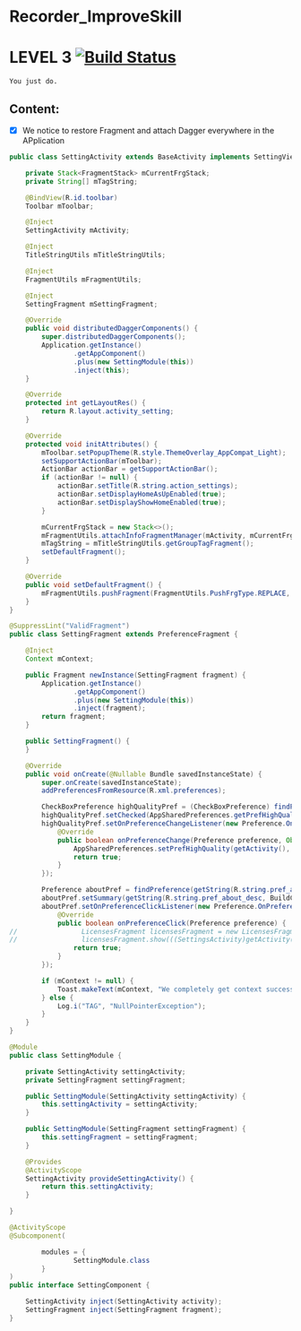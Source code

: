 # Recorder_ImproveSkill
# LEVEL 3 [![Build Status](https://travis-ci.org/nomensa/jquery.hide-show.svg)](https://travis-ci.org/nomensa/jquery.hide-show.svg?branch=master)

   ```You just do.```
  
## Content:
- [x] We notice to restore Fragment and attach Dagger everywhere in the APplication

```java
public class SettingActivity extends BaseActivity implements SettingView {

    private Stack<FragmentStack> mCurrentFrgStack;
    private String[] mTagString;

    @BindView(R.id.toolbar)
    Toolbar mToolbar;

    @Inject
    SettingActivity mActivity;

    @Inject
    TitleStringUtils mTitleStringUtils;

    @Inject
    FragmentUtils mFragmentUtils;

    @Inject
    SettingFragment mSettingFragment;

    @Override
    public void distributedDaggerComponents() {
        super.distributedDaggerComponents();
        Application.getInstance()
                .getAppComponent()
                .plus(new SettingModule(this))
                .inject(this);
    }

    @Override
    protected int getLayoutRes() {
        return R.layout.activity_setting;
    }

    @Override
    protected void initAttributes() {
        mToolbar.setPopupTheme(R.style.ThemeOverlay_AppCompat_Light);
        setSupportActionBar(mToolbar);
        ActionBar actionBar = getSupportActionBar();
        if (actionBar != null) {
            actionBar.setTitle(R.string.action_settings);
            actionBar.setDisplayHomeAsUpEnabled(true);
            actionBar.setDisplayShowHomeEnabled(true);
        }

        mCurrentFrgStack = new Stack<>();
        mFragmentUtils.attachInfoFragmentManager(mActivity, mCurrentFrgStack, R.id.content_frame_setting);
        mTagString = mTitleStringUtils.getGroupTagFragment();
        setDefaultFragment();
    }

    @Override
    public void setDefaultFragment() {
        mFragmentUtils.pushFragment(FragmentUtils.PushFrgType.REPLACE, mSettingFragment.newInstance(mSettingFragment), mTagString[0]);
    }
}
```

```java
@SuppressLint("ValidFragment")
public class SettingFragment extends PreferenceFragment {

    @Inject
    Context mContext;

    public Fragment newInstance(SettingFragment fragment) {
        Application.getInstance()
                .getAppComponent()
                .plus(new SettingModule(this))
                .inject(fragment);
        return fragment;
    }

    public SettingFragment() {
    }

    @Override
    public void onCreate(@Nullable Bundle savedInstanceState) {
        super.onCreate(savedInstanceState);
        addPreferencesFromResource(R.xml.preferences);

        CheckBoxPreference highQualityPref = (CheckBoxPreference) findPreference(getResources().getString(R.string.pref_high_quality_key));
        highQualityPref.setChecked(AppSharedPreferences.getPrefHighQuality(getActivity()));
        highQualityPref.setOnPreferenceChangeListener(new Preference.OnPreferenceChangeListener() {
            @Override
            public boolean onPreferenceChange(Preference preference, Object newValue) {
                AppSharedPreferences.setPrefHighQuality(getActivity(), (boolean) newValue);
                return true;
            }
        });

        Preference aboutPref = findPreference(getString(R.string.pref_about_key));
        aboutPref.setSummary(getString(R.string.pref_about_desc, BuildConfig.VERSION_NAME));
        aboutPref.setOnPreferenceClickListener(new Preference.OnPreferenceClickListener() {
            @Override
            public boolean onPreferenceClick(Preference preference) {
//                LicensesFragment licensesFragment = new LicensesFragment();
//                licensesFragment.show(((SettingsActivity)getActivity()).getSupportFragmentManager().beginTransaction(), "dialog_licenses");
                return true;
            }
        });

        if (mContext != null) {
            Toast.makeText(mContext, "We completely get context successfully!", Toast.LENGTH_SHORT).show();
        } else {
            Log.i("TAG", "NullPointerException");
        }
    }
}
```

```java
@Module
public class SettingModule {

    private SettingActivity settingActivity;
    private SettingFragment settingFragment;

    public SettingModule(SettingActivity settingActivity) {
        this.settingActivity = settingActivity;
    }

    public SettingModule(SettingFragment settingFragment) {
        this.settingFragment = settingFragment;
    }

    @Provides
    @ActivityScope
    SettingActivity provideSettingActivity() {
        return this.settingActivity;
    }

}
```

```java
@ActivityScope
@Subcomponent(

        modules = {
                SettingModule.class
        }
)
public interface SettingComponent {

    SettingActivity inject(SettingActivity activity);
    SettingFragment inject(SettingFragment fragment);
}
```
